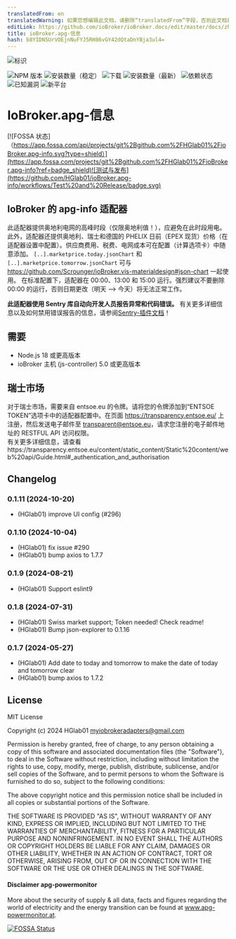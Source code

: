 ```yaml
---
translatedFrom: en
translatedWarning: 如果您想编辑此文档，请删除“translatedFrom”字段，否则此文档将再次自动翻译
editLink: https://github.com/ioBroker/ioBroker.docs/edit/master/docs/zh-cn/adapterref/iobroker.apg-info/README.md
title: ioBroker.apg-信息
hash: b8YIDN5UrVOEjnNuFYJ5RH86vGY42dQtaDnYBja3ul4=
---
```

![标识](../../../en/adapterref/iobroker.apg-info/admin/apg-info.png)

![NPM 版本](http://img.shields.io/npm/v/iobroker.apg-info.svg)
![安装数量（稳定）](http://iobroker.live/badges/apg-info-stable.svg)
![下载](https://img.shields.io/npm/dm/iobroker.apg-info.svg)
![安装数量（最新）](http://iobroker.live/badges/apg-info-installed.svg)
![依赖状态](https://img.shields.io/librariesio/release/npm/iobroker.apg-info)
![已知漏洞](https://snyk.io/test/github/HGlab01/ioBroker.apg-info/badge.svg)
![新平台](https://nodei.co/npm/iobroker.apg-info.png?downloads=true)

# IoBroker.apg-信息
[![FOSSA 状态]（https://app.fossa.com/api/projects/git%2Bgithub.com%2FHGlab01%2FioBroker.apg-info.svg?type=shield）](https://app.fossa.com/projects/git%2Bgithub.com%2FHGlab01%2FioBroker.apg-info?ref=badge_shield)![测试与发布](https://github.com/HGlab01/ioBroker.apg-info/workflows/Test%20and%20Release/badge.svg)

## IoBroker 的 apg-info 适配器
此适配器提供奥地利电网的高峰时段（仅限奥地利值！），应避免在此时段用电。此外，适配器还提供奥地利、瑞士和德国的 PHELIX 日前（EPEX 现货）价格（在适配器设置中配置）。供应商费用、税费、电网成本可在配置（计算选项卡）中随意添加。
`[..].marketprice.today.jsonChart` 和 `[..].marketprice.tomorrow.jsonChart` 可与 https://github.com/Scrounger/ioBroker.vis-materialdesign#json-chart 一起使用。
在标准配置下，适配器在 00:00、13:00 和 15:00 运行。强烈建议不要删除 00:00 的运行，否则日期更改（明天 --> 今天）将无法正常工作。

**此适配器使用 Sentry 库自动向开发人员报告异常和代码错误。** 有关更多详细信息以及如何禁用错误报告的信息，请参阅[Sentry-插件文档](https://github.com/ioBroker/plugin-sentry#plugin-sentry)！

## 需要
* Node.js 18 或更高版本
* ioBroker 主机 (js-controller) 5.0 或更高版本

## 瑞士市场
对于瑞士市场，需要来自 entsoe.eu 的令牌。请将您的令牌添加到“ENTSOE TOKEN”选项卡中的适配器配置中。在页面 https://transparency.entsoe.eu/ 上注册，然后发送电子邮件至 transparent@entsoe.eu，请求您注册的电子邮件地址的 RESTFUL API 访问权限。<br>有关更多详细信息，请查看https://transparency.entsoe.eu/content/static_content/Static%20content/web%20api/Guide.html#_authentication_and_authorisation

## Changelog
<!--
    Placeholder for the next version (at the beginning of the line):
    ### __WORK IN PROGRESS__
-->
### 0.1.11 (2024-10-20)
* (HGlab01) improve UI config (#296)

### 0.1.10 (2024-10-04)
* (HGlab01) fix issue #290
* (HGlab01) bump axios to 1.7.7

### 0.1.9 (2024-08-21)
* (HGlab01) Support eslint9

### 0.1.8 (2024-07-31)
* (HGlab01) Swiss market support; Token needed! Check readme!
* (HGlab01) Bump json-explorer to 0.1.16

### 0.1.7 (2024-05-27)
* (HGlab01) Add date to today and tomorrow to make the date of today and tomorrow clear
* (HGlab01) bump axios to 1.7.2

## License
MIT License

Copyright (c) 2024 HGlab01 <myiobrokeradapters@gmail.com>

Permission is hereby granted, free of charge, to any person obtaining a copy
of this software and associated documentation files (the "Software"), to deal
in the Software without restriction, including without limitation the rights
to use, copy, modify, merge, publish, distribute, sublicense, and/or sell
copies of the Software, and to permit persons to whom the Software is
furnished to do so, subject to the following conditions:

The above copyright notice and this permission notice shall be included in all
copies or substantial portions of the Software.

THE SOFTWARE IS PROVIDED "AS IS", WITHOUT WARRANTY OF ANY KIND, EXPRESS OR
IMPLIED, INCLUDING BUT NOT LIMITED TO THE WARRANTIES OF MERCHANTABILITY,
FITNESS FOR A PARTICULAR PURPOSE AND NONINFRINGEMENT. IN NO EVENT SHALL THE
AUTHORS OR COPYRIGHT HOLDERS BE LIABLE FOR ANY CLAIM, DAMAGES OR OTHER
LIABILITY, WHETHER IN AN ACTION OF CONTRACT, TORT OR OTHERWISE, ARISING FROM,
OUT OF OR IN CONNECTION WITH THE SOFTWARE OR THE USE OR OTHER DEALINGS IN THE
SOFTWARE.

#### Disclaimer apg-powermonitor
More about the security of supply & all data, facts and figures regarding the world of electricity and the energy transition can be found at www.apg-powermonitor.at.


[![FOSSA Status](https://app.fossa.com/api/projects/git%2Bgithub.com%2FHGlab01%2FioBroker.apg-info.svg?type=large)](https://app.fossa.com/projects/git%2Bgithub.com%2FHGlab01%2FioBroker.apg-info?ref=badge_large)